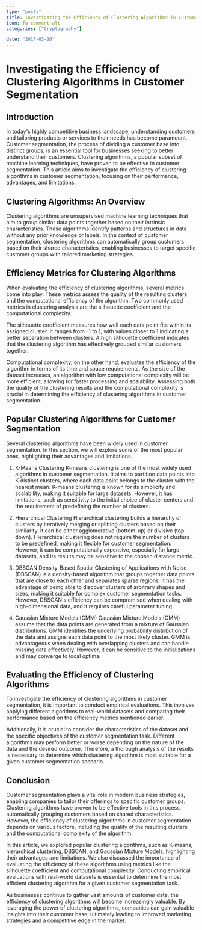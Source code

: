 ```yaml
---
type: "posts"
title: Investigating the Efficiency of Clustering Algorithms in Customer Segmentation
icon: fa-comment-alt
categories: ["Cryptography"]

date: "2017-03-20"
---
```




# Investigating the Efficiency of Clustering Algorithms in Customer Segmentation

## Introduction
In today's highly competitive business landscape, understanding customers and tailoring products or services to their needs has become paramount. Customer segmentation, the process of dividing a customer base into distinct groups, is an essential tool for businesses seeking to better understand their customers. Clustering algorithms, a popular subset of machine learning techniques, have proven to be effective in customer segmentation. This article aims to investigate the efficiency of clustering algorithms in customer segmentation, focusing on their performance, advantages, and limitations.

## Clustering Algorithms: An Overview
Clustering algorithms are unsupervised machine learning techniques that aim to group similar data points together based on their intrinsic characteristics. These algorithms identify patterns and structures in data without any prior knowledge or labels. In the context of customer segmentation, clustering algorithms can automatically group customers based on their shared characteristics, enabling businesses to target specific customer groups with tailored marketing strategies.

## Efficiency Metrics for Clustering Algorithms
When evaluating the efficiency of clustering algorithms, several metrics come into play. These metrics assess the quality of the resulting clusters and the computational efficiency of the algorithm. Two commonly used metrics in clustering analysis are the silhouette coefficient and the computational complexity.

The silhouette coefficient measures how well each data point fits within its assigned cluster. It ranges from -1 to 1, with values closer to 1 indicating a better separation between clusters. A high silhouette coefficient indicates that the clustering algorithm has effectively grouped similar customers together.

Computational complexity, on the other hand, evaluates the efficiency of the algorithm in terms of its time and space requirements. As the size of the dataset increases, an algorithm with low computational complexity will be more efficient, allowing for faster processing and scalability. Assessing both the quality of the clustering results and the computational complexity is crucial in determining the efficiency of clustering algorithms in customer segmentation.

## Popular Clustering Algorithms for Customer Segmentation
Several clustering algorithms have been widely used in customer segmentation. In this section, we will explore some of the most popular ones, highlighting their advantages and limitations.

1. K-Means Clustering
K-means clustering is one of the most widely used algorithms in customer segmentation. It aims to partition data points into K distinct clusters, where each data point belongs to the cluster with the nearest mean. K-means clustering is known for its simplicity and scalability, making it suitable for large datasets. However, it has limitations, such as sensitivity to the initial choice of cluster centers and the requirement of predefining the number of clusters.

2. Hierarchical Clustering
Hierarchical clustering builds a hierarchy of clusters by iteratively merging or splitting clusters based on their similarity. It can be either agglomerative (bottom-up) or divisive (top-down). Hierarchical clustering does not require the number of clusters to be predefined, making it flexible for customer segmentation. However, it can be computationally expensive, especially for large datasets, and its results may be sensitive to the chosen distance metric.

3. DBSCAN
Density-Based Spatial Clustering of Applications with Noise (DBSCAN) is a density-based algorithm that groups together data points that are close to each other and separates sparse regions. It has the advantage of being able to discover clusters of arbitrary shapes and sizes, making it suitable for complex customer segmentation tasks. However, DBSCAN's efficiency can be compromised when dealing with high-dimensional data, and it requires careful parameter tuning.

4. Gaussian Mixture Models (GMM)
Gaussian Mixture Models (GMM) assume that the data points are generated from a mixture of Gaussian distributions. GMM identifies the underlying probability distribution of the data and assigns each data point to the most likely cluster. GMM is advantageous when dealing with overlapping clusters and can handle missing data effectively. However, it can be sensitive to the initializations and may converge to local optima.

## Evaluating the Efficiency of Clustering Algorithms
To investigate the efficiency of clustering algorithms in customer segmentation, it is important to conduct empirical evaluations. This involves applying different algorithms to real-world datasets and comparing their performance based on the efficiency metrics mentioned earlier.

Additionally, it is crucial to consider the characteristics of the dataset and the specific objectives of the customer segmentation task. Different algorithms may perform better or worse depending on the nature of the data and the desired outcome. Therefore, a thorough analysis of the results is necessary to determine which clustering algorithm is most suitable for a given customer segmentation scenario.

## Conclusion
Customer segmentation plays a vital role in modern business strategies, enabling companies to tailor their offerings to specific customer groups. Clustering algorithms have proven to be effective tools in this process, automatically grouping customers based on shared characteristics. However, the efficiency of clustering algorithms in customer segmentation depends on various factors, including the quality of the resulting clusters and the computational complexity of the algorithm.

In this article, we explored popular clustering algorithms, such as K-means, hierarchical clustering, DBSCAN, and Gaussian Mixture Models, highlighting their advantages and limitations. We also discussed the importance of evaluating the efficiency of these algorithms using metrics like the silhouette coefficient and computational complexity. Conducting empirical evaluations with real-world datasets is essential to determine the most efficient clustering algorithm for a given customer segmentation task.

As businesses continue to gather vast amounts of customer data, the efficiency of clustering algorithms will become increasingly valuable. By leveraging the power of clustering algorithms, companies can gain valuable insights into their customer base, ultimately leading to improved marketing strategies and a competitive edge in the market.